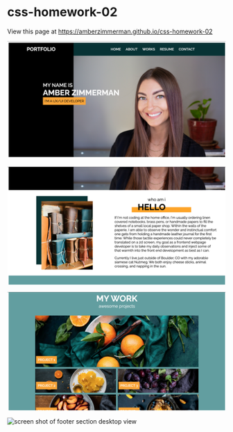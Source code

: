 # css-homework-02

View this page at https://amberzimmerman.github.io/css-homework-02

![screen shot desktopview of hero section on Amber Zimmermans portfolio page](/assets/images/portfolioheroscreenshot.png)

![screen shot of about section desktopview](/assets/images/portfolioaboutmescreenshot.png)

![screen shot of works section desktop view](/assets/images/portfolioworksscreenshot.png)

![screen shot of footer section desktop view](/assets/images/portfoliofooterscreenshot.png)
